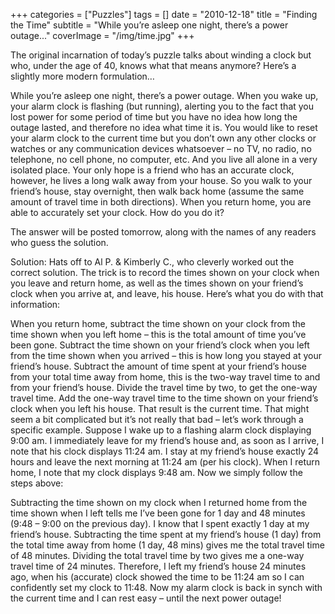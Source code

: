 +++
categories = ["Puzzles"]
tags = []
date = "2010-12-18"
title = "Finding the Time"
subtitle = "While you’re asleep one night, there’s a power outage..."
coverImage = "/img/time.jpg"
+++

The original incarnation of today’s puzzle talks about winding a clock but who, under the age of 40, knows what that means anymore? Here’s a slightly more modern formulation…
<!--more-->
While you’re asleep one night, there’s a power outage. When you wake up, your alarm clock is flashing (but running), alerting you to the fact that you lost power for some period of time but you have no idea how long the outage lasted, and therefore no idea what time it is. You would like to reset your alarm clock to the current time but you don’t own any other clocks or watches or any communication devices whatsoever – no TV, no radio, no telephone, no cell phone, no computer, etc. And you live all alone in a very isolated place. Your only hope is a friend who has an accurate clock, however, he lives a long walk away from your house. So you walk to your friend’s house, stay overnight, then walk back home (assume the same amount of travel time in both directions). When you return home, you are able to accurately set your clock. How do you do it?

The answer will be posted tomorrow, along with the names of any readers who guess the solution.

Solution: Hats off to Al P. & Kimberly C., who cleverly worked out the correct solution. The trick is to record the times shown on your clock when you leave and return home, as well as the times shown on your friend’s clock when you arrive at, and leave, his house. Here’s what you do with that information:

When you return home, subtract the time shown on your clock from the time shown when you left home – this is the total amount of time you’ve been gone.
Subtract the time shown on your friend’s clock when you left from the time shown when you arrived – this is how long you stayed at your friend’s house.
Subtract the amount of time spent at your friend’s house from your total time away from home, this is the two-way travel time to and from your friend’s house.
Divide the travel time by two, to get the one-way travel time.
Add the one-way travel time to the time shown on your friend’s clock when you left his house. That result is the current time.
That might seem a bit complicated but it’s not really that bad – let’s work through a specific example. Suppose I wake up to a flashing alarm clock displaying 9:00 am. I immediately leave for my friend’s house and, as soon as I arrive, I note that his clock displays 11:24 am. I stay at my friend’s house exactly 24 hours and leave the next morning at 11:24 am (per his clock). When I return home, I note that my clock displays 9:48 am. Now we simply follow the steps above:

Subtracting the time shown on my clock when I returned home from the time shown when I left tells me I’ve been gone for 1 day and 48 minutes (9:48 – 9:00 on the previous day).
I know that I spent exactly 1 day at my friend’s house.
Subtracting the time spent at my friend’s house (1 day) from the total time away from home (1 day, 48 mins) gives me the total travel time of 48 minutes.
Dividing the total travel time by two gives me a one-way travel time of 24 minutes.
Therefore, I left my friend’s house 24 minutes ago, when his (accurate) clock showed the time to be 11:24 am so I can confidently set my clock to 11:48.
Now my alarm clock is back in synch with the current time and I can rest easy – until the next power outage!

